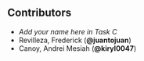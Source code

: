 ## Contributors

- _Add your name here in Task C_
- Revilleza, Frederick (**@juantojuan**)
- Canoy, Andrei Mesiah (**@kiryl0047**)
